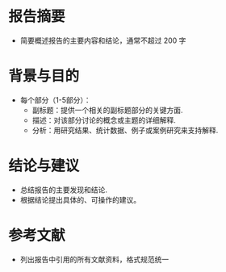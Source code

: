 # 报告摘要
- 简要概述报告的主要内容和结论，通常不超过 200 字

# 背景与目的
- 每个部分（1-5部分）：
  - 副标题：提供一个相关的副标题部分的关键方面.
  - 描述：对该部分讨论的概念或主题的详细解释.
  - 分析：用研究结果、统计数据、例子或案例研究来支持解释.

# 结论与建议
- 总结报告的主要发现和结论.
- 根据结论提出具体的、可操作的建议。

# 参考文献
- 列出报告中引用的所有文献资料，格式规范统一
